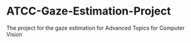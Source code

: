 # ATCC-Gaze-Estimation-Project
The project for the gaze estimation for Advanced Topics for Computer Vision

